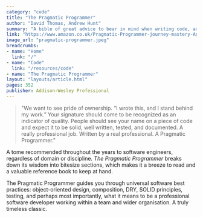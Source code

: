 ```yaml
---
category: "code"
title: "The Pragmatic Programmer"
author: "David Thomas, Andrew Hunt"
summary: "A bible of great advice to bear in mind when writing code, architecting applications and being professional with software work. Timeless information."
link: "https://www.amazon.co.uk/Pragmatic-Programmer-journey-mastery-Anniversary/dp/0135957052/ref=sr_1_2_sspa?keywords=pragmatic+programmer&qid=1636495848&s=books&sr=1-2-spons&psc=1&spLa=ZW5jcnlwdGVkUXVhbGlmaWVyPUExOUUwWk9EVEZXNFpJJmVuY3J5cHRlZElkPUEwMDQ3MTMwMUpJV0lKNkUzRzhXUSZlbmNyeXB0ZWRBZElkPUEwMjc3NTI4MzBGMEg0R0tKNzVWRCZ3aWRnZXROYW1lPXNwX2F0ZiZhY3Rpb249Y2xpY2tSZWRpcmVjdCZkb05vdExvZ0NsaWNrPXRydWU="
image_url: "pragmatic-programmer.jpeg"
breadcrumbs:
- name: "Home"
  link: "/"
- name: "Code"
  link: "/resources/code"
- name: "The Pragmatic Programmer"
layout: "layouts/article.html"
pages: 352
publisher: Addison-Wesley Professional
---
```


> "We want to see pride of ownership. “I wrote this, and I stand behind my work.” Your signature should come to be recognized as an indicator of quality. People should see your name on a piece of code and expect it to be solid, well written, tested, and documented. A really professional job. Written by a real professional. A Pragmatic Programmer."

A tome recommended throughout the years to software engineers, regardless of domain or discipline. _The Pragmatic Programmer_ breaks down its wisdom into bitesize sections, which makes it a breeze to read and a valuable reference book to keep at hand.

The Pragmatic Programmer guides you through universal software best practices: object-oriented design, composition, DRY, SOLID principles, testing, and perhaps most importantly, what it means to be a professional software developer working within a team and wider organisation. A truly timeless classic.
